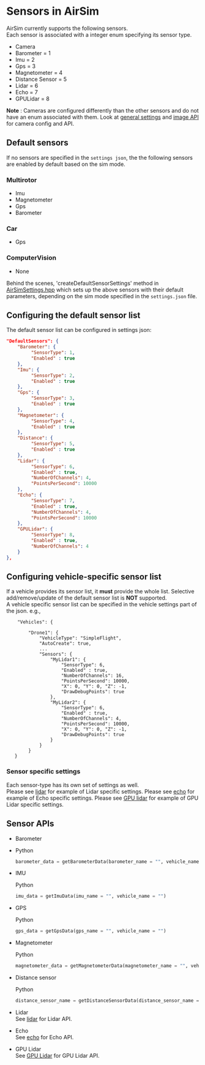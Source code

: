 # Sensors in AirSim

AirSim currently supports the following sensors.    
Each sensor is associated with a integer enum specifying its sensor type.

* Camera
* Barometer = 1
* Imu = 2
* Gps = 3
* Magnetometer = 4
* Distance Sensor = 5 
* Lidar = 6
* Echo = 7
* GPULidar = 8

**Note** :  Cameras are configured differently than the other sensors and do not have an enum associated with them.    Look at [general settings](settings.md) and [image API](image_apis.md) for camera config and API. 

## Default sensors

If no sensors are specified in the `settings json`, the the following sensors are enabled by default based on the sim mode.

### Multirotor
* Imu
* Magnetometer
* Gps
* Barometer

### Car
* Gps

### ComputerVision
* None

Behind the scenes, 'createDefaultSensorSettings' method in [AirSimSettings.hpp](https://cosysgit.uantwerpen.be/sensorsimulation/airsim/-/blob/master/AirLib/include/common/AirSimSettings.hpp) which sets up the above sensors with their default parameters, depending on the sim mode specified in the `settings.json` file. 

## Configuring the default sensor list

The default sensor list can be configured in settings json:

```JSON
"DefaultSensors": {
    "Barometer": {
         "SensorType": 1,
         "Enabled" : true
    },
    "Imu": {
         "SensorType": 2,
         "Enabled" : true
    },
    "Gps": {
         "SensorType": 3,
         "Enabled" : true
    },
    "Magnetometer": {
         "SensorType": 4,
         "Enabled" : true
    },
    "Distance": {
         "SensorType": 5,
         "Enabled" : true
    },
    "Lidar": { 
         "SensorType": 6,
         "Enabled" : true,
         "NumberOfChannels": 4,
         "PointsPerSecond": 10000
    },
    "Echo": { 
         "SensorType": 7,
         "Enabled" : true,
         "NumberOfChannels": 4,
         "PointsPerSecond": 10000
    },
    "GPULidar": { 
         "SensorType": 8,
         "Enabled" : true,
         "NumberOfChannels": 4
    }
},
```

## Configuring vehicle-specific sensor list

If a vehicle provides its sensor list, it **must** provide the whole list. Selective add/remove/update of the default sensor list is **NOT** supported.   
A vehicle specific sensor list can be specified in the vehicle settings part of the json.
e.g.,

```
    "Vehicles": {

        "Drone1": {
            "VehicleType": "SimpleFlight",
            "AutoCreate": true,
            ...
            "Sensors": {
                "MyLidar1": { 
                    "SensorType": 6,
                    "Enabled" : true,
                    "NumberOfChannels": 16,
                    "PointsPerSecond": 10000,
                    "X": 0, "Y": 0, "Z": -1,
                    "DrawDebugPoints": true
                },
                "MyLidar2": { 
                    "SensorType": 6,
                    "Enabled" : true,
                    "NumberOfChannels": 4,
                    "PointsPerSecond": 10000,
                    "X": 0, "Y": 0, "Z": -1,
                    "DrawDebugPoints": true
                }
            }
        }
   }
```

### Sensor specific settings
Each sensor-type has its own set of settings as well.   
Please see [lidar](lidar.md) for example of Lidar specific settings.
Please see [echo](echo.md) for example of Echo specific settings.
Please see [GPU lidar](gpulidar.md) for example of GPU Lidar specific settings.

## Sensor APIs 
- Barometer

- Python
    ```python
    barometer_data = getBarometerData(barometer_name = "", vehicle_name = "")
    ```

- IMU

    Python
    ```python
    imu_data = getImuData(imu_name = "", vehicle_name = "")
    ```

- GPS

    Python
    ```python
    gps_data = getGpsData(gps_name = "", vehicle_name = "")
    ```

- Magnetometer

    Python
    ```python
    magnetometer_data = getMagnetometerData(magnetometer_name = "", vehicle_name = "")
    ```

- Distance sensor

    Python
    ```python
    distance_sensor_name = getDistanceSensorData(distance_sensor_name = "", vehicle_name = "")
    ```

- Lidar   
    See [lidar](lidar.md) for Lidar API.
    
- Echo   
    See [echo](echo.md) for Echo API.

- GPU Lidar   
    See [GPU Lidar](gpulidar.md) for GPU Lidar API.
